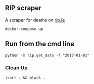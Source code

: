 ## RIP scraper
A scraper for deaths on [rip.ie](https://rip.ie)
    
    docker-compose up


## Run from the cmd line

    python -m rip.get_data -f "2017-01-01"


### Clean Up

    isort . && black .


